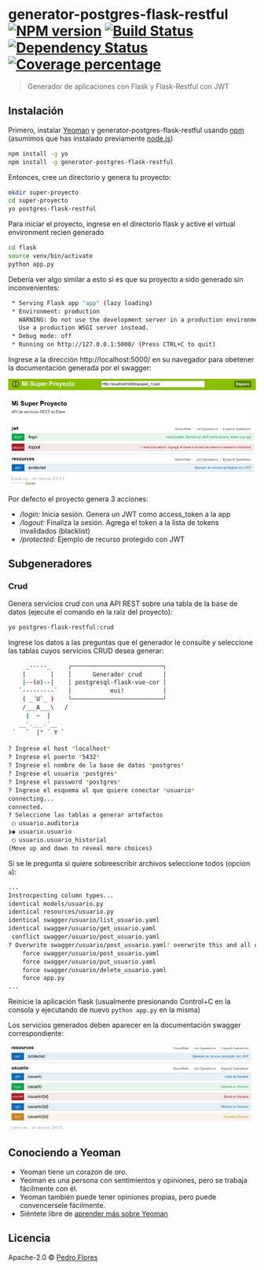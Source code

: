 # generator-postgres-flask-restful [![NPM version][npm-image]][npm-url] [![Build Status][travis-image]][travis-url] [![Dependency Status][daviddm-image]][daviddm-url] [![Coverage percentage][coveralls-image]][coveralls-url]
> Generador de aplicaciones con Flask y Flask-Restful con JWT

## Instalación

Primero, instalar [Yeoman](http://yeoman.io) y generator-postgres-flask-restful usando [npm](https://www.npmjs.com/) (asumimos que has instalado previamente [node.js](https://nodejs.org/))

```bash
npm install -g yo
npm install -g generator-postgres-flask-restful
```

Entonces, cree un directorio y genera tu proyecto:

```bash
mkdir super-proyecto
cd super-proyecto
yo postgres-flask-restful
```

Para iniciar el proyecto, ingrese en el directorio flask y active el virtual environment recien generado

```bash
cd flask
source venv/bin/activate
python app.py
```

Debería ver algo similar a esto si es que su proyecto a sido generado sin inconvenientes:

```bash
 * Serving Flask app "app" (lazy loading)
 * Environment: production
   WARNING: Do not use the development server in a production environment.
   Use a production WSGI server instead.
 * Debug mode: off
 * Running on http://127.0.0.1:5000/ (Press CTRL+C to quit)
```

Ingrese a la dirección http://localhost:5000/ en su navegador para obetener la documentación generada por el swagger:

![Swagger Screen](doc/swagger.png "Swagger Screen")

Por defecto el proyecto genera 3 acciones:

  - */login:* Inicia sesión. Genera un JWT como access_token a la app
  - */logout:* Finaliza la sesión. Agrega el token a la lista de tokens invalidados (blacklist)
  - */protected:* Ejemplo de recurso protegido con JWT

## Subgeneradores

### Crud

Genera servicios crud con una API REST sobre una tabla de la base de datos (ejecute el comando en la raiz del proyecto):

```bash
yo postgres-flask-restful:crud
```

Ingrese los datos a las preguntas que el generador le consulte y seleccione las tablas cuyos servicios CRUD desea generar:

```bash
     _-----_     ╭──────────────────────────╮
    |       |    │      Generador crud      │
    |--(o)--|    │ postgresql-flask-vue-cor │
   `---------´   │           eui!           │
    ( _´U`_ )    ╰──────────────────────────╯
    /___A___\   /
     |  ~  |     
   __'.___.'__   
 ´   `  |° ´ Y ` 

? Ingrese el host *localhost*
? Ingrese el puerto *5432*
? Ingrese el nombre de la base de datos *postgres*
? Ingrese el usuario *postgres*
? Ingrese el password *postgres*
? Ingrese el esquema al que quiere conectar *usuario*
connecting...
connected.
? Seleccione las tablas a generar artefactos 
 ◯ usuario.auditoria
❯◉ usuario.usuario
 ◯ usuario.usuario_historial
(Move up and down to reveal more choices)

```

Si se le pregunta si quiere sobreescribir archivos seleccione todos (opcion `a`):

```bash
...
Instrocpecting column types...
identical models/usuario.py
identical resources/usuario.py
identical swagger/usuario/list_usuario.yaml
identical swagger/usuario/get_usuario.yaml
 conflict swagger/usuario/post_usuario.yaml
? Overwrite swagger/usuario/post_usuario.yaml? overwrite this and all others
    force swagger/usuario/post_usuario.yaml
    force swagger/usuario/put_usuario.yaml
    force swagger/usuario/delete_usuario.yaml
    force app.py
...
```

Reinicie la aplicación flask (usualmente presionando Control+C en la consola y ejecutando de nuevo `python app.py` en la misma)

Los servicios generados deben aparecer en la documentación swagger correspondiente:

![CRUD de usuario](doc/crud_usuario.png "CRUD de usuario")

## Conociendo a Yeoman

 * Yeoman tiene un corazon de oro.
 * Yeoman es una persona con sentimientos y opiniones, pero se trabaja fácilmente con él. 
 * Yeoman también puede tener opiniones propias, pero puede convencersele fácilmente. 
 * Siéntete libre de [aprender más sobre Yeoman](http://yeoman.io/) 

## Licencia

Apache-2.0 © [Pedro Flores](http://codelab.com.py)


[npm-image]: https://badge.fury.io/js/generator-postgres-flask-restful.svg
[npm-url]: https://npmjs.org/package/generator-postgres-flask-restful
[travis-image]: https://travis-ci.org/neowinx/generator-postgres-flask-restful.svg?branch=master
[travis-url]: https://travis-ci.org/neowinx/generator-postgres-flask-restful
[daviddm-image]: https://david-dm.org/neowinx/generator-postgres-flask-restful.svg?theme=shields.io
[daviddm-url]: https://david-dm.org/neowinx/generator-postgres-flask-restful
[coveralls-image]: https://coveralls.io/repos/neowinx/generator-postgres-flask-restful/badge.svg
[coveralls-url]: https://coveralls.io/r/neowinx/generator-postgres-flask-restful
